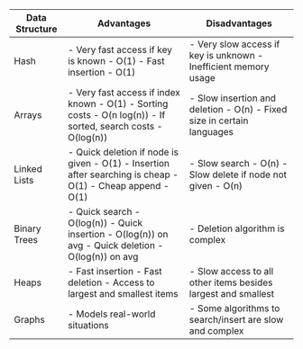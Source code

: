 | Data Structure | Advantages                                                                                                   | Disadvantages                                                          |
|----------------|--------------------------------------------------------------------------------------------------------------|------------------------------------------------------------------------|
| Hash           | - Very fast access if key is known - O(1) - Fast insertion - O(1)                                            | - Very slow access if key is unknown - Inefficient memory usage        |
| Arrays         | - Very fast access if index known - O(1) - Sorting costs - O(n log(n)) - If sorted, search costs - O(log(n)) | - Slow insertion and deletion - O(n) - Fixed size in certain languages |
| Linked Lists   | - Quick deletion if node is given - O(1) - Insertion after searching is cheap - O(1) - Cheap append - O(1)   | - Slow search - O(n) - Slow delete if node not given - O(n)            |
| Binary Trees   | - Quick search - O(log(n)) - Quick insertion - O(log(n)) on avg - Quick deletion - O(log(n)) on avg          | - Deletion algorithm is complex                                        |
| Heaps          | - Fast insertion - Fast deletion - Access to largest and smallest items                                      | - Slow access to all other items besides largest and smallest          |
| Graphs         | - Models real-world situations                                                                               | - Some algorithms to search/insert are slow and complex                |
